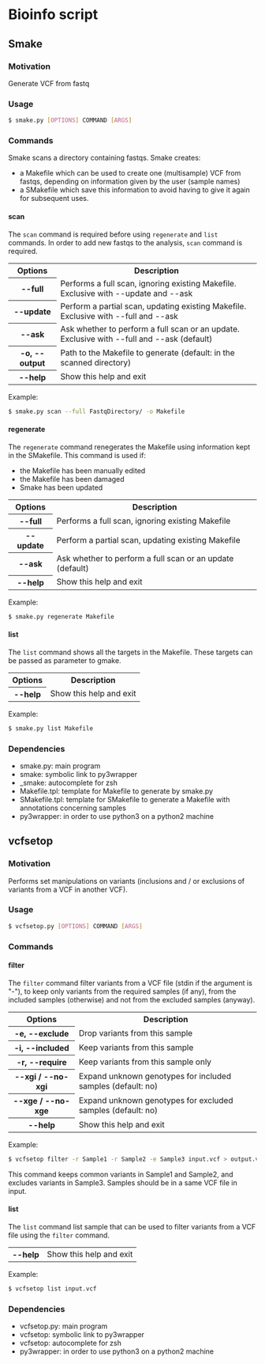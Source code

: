 # Bioinfo script

## Smake
### Motivation
Generate VCF from fastq

### Usage
```bash
$ smake.py [OPTIONS] COMMAND [ARGS]
```

### Commands
Smake scans a directory containing fastqs. Smake creates:
 * a Makefile which can be used to create one (multisample) VCF from fastqs, depending on information given by the user (sample names)
 * a SMakefile which save this information to avoid having to give it again for subsequent uses.

#### scan
The `scan` command is required before using `regenerate` and `list` commands.
In order to add new fastqs to the analysis, `scan` command is required.

<table>
<tr><th>Options</th><th>Description</th></tr>
<tr><th>--full</th><td>Performs a full scan, ignoring existing Makefile. Exclusive with --update and --ask</td></tr>
<tr><th>--update</th><td>Perform a partial scan, updating existing Makefile. Exclusive with --full and --ask</td></tr>
<tr><th>--ask</th><td>Ask whether to perform a full scan or an update. Exclusive with --full and --ask (default)</td></tr>
<tr><th>-o, --output</th><td>Path to the Makefile to generate (default: in the scanned directory)</td></tr>
<tr><th>--help</th><td>Show this help and exit</td></tr>
</table>

Example:
```bash
$ smake.py scan --full FastqDirectory/ -o Makefile
```

#### regenerate
The `regenerate` command renegerates the Makefile using information kept in the SMakefile.
This command is used if:
 * the Makefile has been manually edited
 * the Makefile has been damaged
 * Smake has been updated

<table>
<tr><th>Options</th><th>Description</th></tr>
<tr><th>--full</th><td>Performs a full scan, ignoring existing Makefile</td></tr>
<tr><th>--update</th><td>Perform a partial scan, updating existing Makefile</td></tr>
<tr><th>--ask</th><td>Ask whether to perform a full scan or an update (default)</td></tr>
<tr><th>--help</th><td>Show this help and exit</td></tr>
</table>

Example:
```bash
$ smake.py regenerate Makefile
```

#### list
The `list` command shows all the targets in the Makefile. These targets can be passed as parameter to gmake.

<table>
<tr><th>Options</th><th>Description</th></tr>
<tr><th>--help</th><td>Show this help and exit</td></tr>
</table>

Example:
```bash
$ smake.py list Makefile
```
### Dependencies
 * smake.py: main program
 * smake: symbolic link to py3wrapper
 * _smake: autocomplete for zsh
 * Makefile.tpl: template for Makefile to generate by smake.py
 * SMakefile.tpl: template for SMakefile to generate a Makefile with annotations concerning samples
 * py3wrapper: in order to use python3 on a python2 machine

## vcfsetop
### Motivation
Performs set manipulations on variants (inclusions and / or exclusions of variants from a VCF in another VCF).

### Usage
```bash
$ vcfsetop.py [OPTIONS] COMMAND [ARGS]
```

### Commands
#### filter
The `filter` command filter variants from a VCF file (stdin if the argument is "-"), to keep only variants from the required samples (if any), from the included samples (otherwise) and not from the excluded samples (anyway).

<table>
<tr><th>Options</th><th>Description</th></tr>
<tr><th>-e, --exclude</th><td>Drop variants from this sample</td></tr>
<tr><th>-i, --included</th><td>Keep variants from this sample</td></tr>
<tr><th>-r, --require</th><td>Keep variants from this sample only</td></tr>
<tr><th>--xgi / --no-xgi</th><td>Expand unknown genotypes for included samples (default: no)</td></tr>
<tr><th>--xge / --no-xge </th><td>Expand unknown genotypes for excluded samples (default: no)</td></tr>
<tr><th>--help</th><td>Show this help and exit</td></tr>
</table>

Example:
```bash
$ vcfsetop filter -r Sample1 -r Sample2 -e Sample3 input.vcf > output.vcf
```
This command keeps common variants in Sample1 and Sample2, and excludes variants in Sample3.
Samples should be in a same VCF file in input.

#### list
The `list` command list sample that can be used to filter variants from a VCF file using the `filter` command.

<table>
<tr><th>--help</th><td>Show this help and exit</td></tr>
</table>

Example:
```bash
$ vcfsetop list input.vcf
```

### Dependencies
 * vcfsetop.py: main program
 * vcfsetop: symbolic link to py3wrapper
 * vcfsetop: autocomplete for zsh
 * py3wrapper: in order to use python3 on a python2 machine
